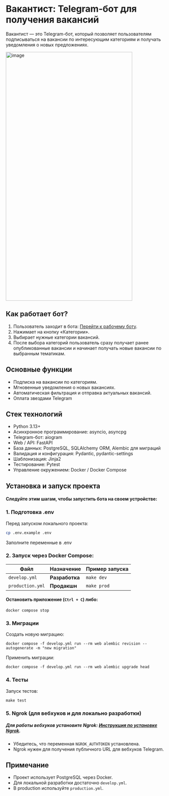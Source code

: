 # Вакантист: Telegram-бот для получения вакансий

Вакантист — это Telegram-бот, который позволяет пользователям подписываться на вакансии по интересующим категориям и получать уведомления о новых предложениях.

<img width="397" height="779" alt="image" src="https://github.com/user-attachments/assets/98fa79ea-f887-4405-ac8e-ab75c5a034bd" />

## Как работает бот?
1. Пользователь заходит в бота: [Перейти к рабочему боту](https://t.me/infobizaa_bot).
2. Нажимает на кнопку «Категории».
4. Выбирает нужные категории вакансий.
5. После выбора категорий пользователь сразу получает ранее опубликованные вакансии и начинает получать новые вакансии по выбранным тематикам.


## Основные функции
- Подписка на вакансии по категориям.
- Мгновенные уведомления о новых вакансиях.
- Автоматическая фильтрация и отправка актуальных вакансий.
- Оплата звездами Telegram


## Стек технологий
- Python 3.13+
- Асинхронное программирование: asyncio, asyncpg
- Telegram-бот: aiogram
- Web / API: FastAPI
- База данных: PostgreSQL, SQLAlchemy ORM, Alembic для миграций
- Валидация и конфигурация: Pydantic, pydantic-settings
- Шаблонизация: Jinja2
- Тестирование: Pytest
- Управление окружением: Docker / Docker Compose
## Установка и запуск проекта

#### Следуйте этим шагам, чтобы запустить бота на своем устройстве:

### 1. Подготовка .env
Перед запуском локального проекта:

``` bash
cp .env.example .env
```
Заполните переменные в .env

### 2. Запуск через Docker Compose:


| Файл         | Назначение                            | Пример запуска                |
|--------------|----------------------------------------|-------------------------------|
| `develop.yml`       | **Разработка** | `make dev`   |
| `production.yml`  | **Продакшн** | `make prod`  |
#### Остановить приложение (`Ctrl + C`) либо:
```
docker compose stop
```


### 3. Миграции
Создать новую миграцию:
```
docker compose -f develop.yml run --rm web alembic revision --autogenerate -m "new migration"
```
Применить миграции:
```
docker compose -f develop.yml run --rm web alembic upgrade head
```

### 4. Тесты
Запуск тестов:
```
make test
```

### 5. Ngrok (для вебхуков и для локально разработки)
##### Для работы вебхуков установите Ngrok: [Инструкция по установке Ngrok](https://ngrok.com/docs/getting-started/).
- Убедитесь, что переменная `NGROK_AUTHTOKEN` установлена.
- Ngrok нужен для получения публичного URL для вебхуков Telegram.

## Примечание
- Проект использует PostgreSQL через Docker.
- Для локальной разработки достаточно `develop.yml`.
- В production используйте `production.yml`.

